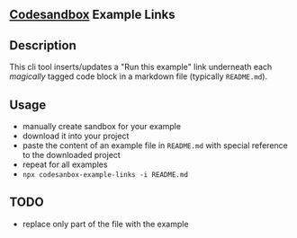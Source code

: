 [Codesandbox](https://codesandbox.io) Example Links
-----------

## Description

This cli tool inserts/updates a "Run this example" link underneath each _magically_ tagged code block in a markdown file (typically `README.md`).

## Usage

- manually create sandbox for your example
- download it into your project
- paste the content of an example file in `README.md` with special reference to the downloaded project
- repeat for all examples
- `npx codesanbox-example-links -i README.md`

## TODO

- replace only part of the file with the example
